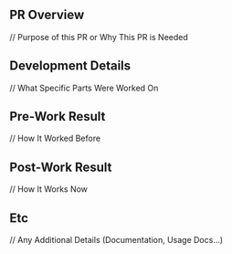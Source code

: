 ## PR Overview
// Purpose of this PR or Why This PR is Needed



## Development Details
// What Specific Parts Were Worked On



## Pre-Work Result
// How It Worked Before


## Post-Work Result
// How It Works Now


## Etc
// Any Additional Details (Documentation, Usage Docs...)